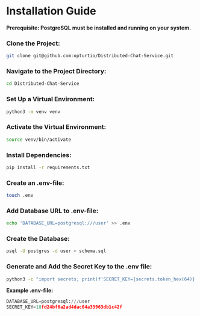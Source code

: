 # Installation Guide

**Prerequisite: PostgreSQL must be installed and running on your system.**

### Clone the Project:
```bash
git clone git@github.com:opturtio/Distributed-Chat-Service.git
```

### Navigate to the Project Directory:
```bash
cd Distributed-Chat-Service
```

### Set Up a Virtual Environment:
```bash
python3 -m venv venv
```

### Activate the Virtual Environment:
```bash
source venv/bin/activate
```

### Install Dependencies:
```bash
pip install -r requirements.txt
```

### Create an .env-file:
```bash
touch .env
```

### Add Database URL to .env-file:
```bash
echo 'DATABASE_URL=postgresql:///user' >> .env
```

### Create the Database:
```bash
psql -U postgres -d user < schema.sql
```

### Generate and Add the Secret Key to the .env file:
```bash
python3 -c "import secrets; print(f'SECRET_KEY={secrets.token_hex(64)}')" >> .env
```

**Example .env-file:**
```python
DATABASE_URL=postgresql:///user
SECRET_KEY=18fd24bf6a2ad4dac04a33963db1c42f
```
